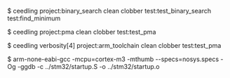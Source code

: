$ ceedling project:binary_search clean clobber test:test_binary_search test:find_minimum

$ ceedling project:pma clean clobber test:test_pma

$ ceedling verbosity[4] project:arm_toolchain clean clobber test:test_pma

$ arm-none-eabi-gcc -mcpu=cortex-m3 -mthumb --specs=nosys.specs -Og -ggdb -c ../stm32/startup.S -o ../stm32/startup.o

